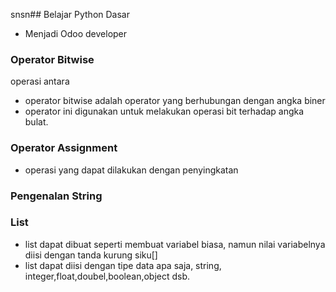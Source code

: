 snsn## Belajar Python Dasar 

- Menjadi Odoo developer


### Operator Bitwise 
operasi antara
- operator bitwise adalah operator yang berhubungan dengan angka biner
- operator ini digunakan untuk melakukan operasi bit terhadap angka bulat.

### Operator Assignment
- operasi yang dapat dilakukan dengan penyingkatan

### Pengenalan String

### List
- list dapat dibuat seperti membuat variabel biasa, namun nilai variabelnya diisi dengan tanda kurung siku[]
- list dapat diisi dengan tipe data apa saja, string, integer,float,doubel,boolean,object dsb.



